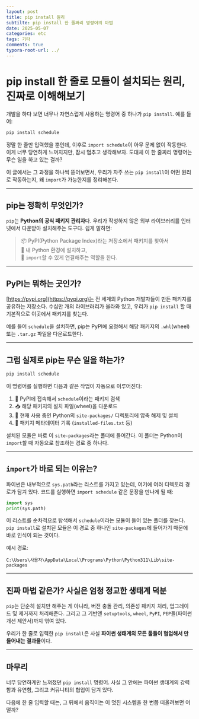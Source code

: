 ```yaml
---
layout: post
title: pip install 원리
subtilte: pip install 한 줄짜리 명령어의 마법
date: 2025-05-07
categories: etc
tags: 기타
comments: true
typora-root-url: ../
---
```


# pip install 한 줄로 모듈이 설치되는 원리, 진짜로 이해해보기

개발을 하다 보면 너무나 자연스럽게 사용하는 명령어 중 하나가 `pip install`. 예를 들어:

```bash
pip install schedule
```

정말 한 줄만 입력했을 뿐인데, 이후로 `import schedule`이 아무 문제 없이 작동한다. 이게 너무 당연하게 느껴지지만, 잠시 멈추고 생각해보자. 도대체 이 한 줄짜리 명령어는 무슨 일을 하고 있는 걸까?

이 글에서는 그 과정을 하나씩 뜯어보면서, 우리가 자주 쓰는 `pip install`이 어떤 원리로 작동하는지, 왜 `import`가 가능한지를 정리해본다.

---

## pip는 정확히 무엇인가?

`pip`는 **Python의 공식 패키지 관리자**다. 우리가 작성하지 않은 외부 라이브러리를 인터넷에서 다운받아 설치해주는 도구다. 쉽게 말하면:

> 📦 PyPI(Python Package Index)라는 저장소에서 패키지를 찾아서  
> 🧰 내 Python 환경에 설치하고,  
> 🧠 `import`할 수 있게 연결해주는 역할을 한다.

---

## PyPI는 뭐하는 곳인가?

[https://pypi.org](https://pypi.org)는 전 세계의 Python 개발자들이 만든 패키지를 공유하는 저장소다. 수십만 개의 라이브러리가 올라와 있고, 우리가 `pip install` 할 때 기본적으로 이곳에서 패키지를 찾는다.

예를 들어 `schedule`을 설치하면, pip는 PyPI에 요청해서 해당 패키지의 `.whl`(wheel) 또는 `.tar.gz` 파일을 다운로드한다.

---

## 그럼 실제로 pip는 무슨 일을 하는가?

```bash
pip install schedule
```

이 명령어를 실행하면 다음과 같은 작업이 자동으로 이루어진다:

1. 📡 PyPI에 접속해서 `schedule`이라는 패키지 검색  
2. 📥 해당 패키지의 설치 파일(wheel)을 다운로드  
3. 📂 현재 사용 중인 Python의 `site-packages/` 디렉토리에 압축 해제 및 설치  
4. 📜 패키지 메타데이터 기록 (`installed-files.txt` 등)

설치된 모듈은 바로 이 `site-packages`라는 폴더에 들어간다. 이 폴더는 Python이 `import`할 때 자동으로 참조하는 경로 중 하나다.

---

## `import`가 바로 되는 이유는?

파이썬은 내부적으로 `sys.path`라는 리스트를 가지고 있는데, 여기에 여러 디렉토리 경로가 담겨 있다. 코드를 실행하면 `import schedule` 같은 문장을 만나게 될 때:

```python
import sys
print(sys.path)
```

이 리스트를 순차적으로 탐색해서 `schedule`이라는 모듈이 들어 있는 폴더를 찾는다. `pip install`로 설치된 모듈은 이 경로 중 하나인 `site-packages`에 들어가기 때문에 바로 인식이 되는 것이다.

예시 경로:

```
C:\Users\사용자\AppData\Local\Programs\Python\Python311\Lib\site-packages
```

---

## 진짜 마법 같은가? 사실은 엄청 정교한 생태계 덕분

`pip`는 단순히 설치만 해주는 게 아니라, 버전 충돌 관리, 의존성 패키지 처리, 업그레이드 및 제거까지 처리해준다. 그리고 그 기반엔 `setuptools`, `wheel`, `PyPI`, `PEP`들(파이썬 개선 제안서)까지 엮여 있다.

우리가 한 줄로 입력한 `pip install`은 사실 **파이썬 생태계의 모든 툴들이 협업해서 만들어내는 결과물**이다.

---

## 마무리

너무 당연하게만 느껴졌던 `pip install` 명령어. 사실 그 안에는 파이썬 생태계의 강력함과 유연함, 그리고 커뮤니티의 협업이 담겨 있다.

다음에 한 줄 입력할 때는, 그 뒤에서 움직이는 이 멋진 시스템을 한 번쯤 떠올려보면 어떨까?
